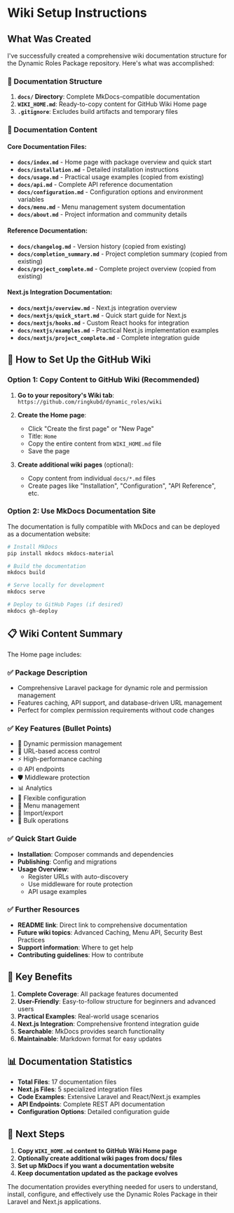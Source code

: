 # Wiki Setup Instructions

## What Was Created

I've successfully created a comprehensive wiki documentation structure for the Dynamic Roles Package repository. Here's what was accomplished:

### 📁 Documentation Structure

1. **`docs/` Directory**: Complete MkDocs-compatible documentation
2. **`WIKI_HOME.md`**: Ready-to-copy content for GitHub Wiki Home page
3. **`.gitignore`**: Excludes build artifacts and temporary files

### 📝 Documentation Content

#### Core Documentation Files:
- **`docs/index.md`** - Home page with package overview and quick start
- **`docs/installation.md`** - Detailed installation instructions
- **`docs/usage.md`** - Practical usage examples (copied from existing)
- **`docs/api.md`** - Complete API reference documentation
- **`docs/configuration.md`** - Configuration options and environment variables
- **`docs/menu.md`** - Menu management system documentation
- **`docs/about.md`** - Project information and community details

#### Reference Documentation:
- **`docs/changelog.md`** - Version history (copied from existing)
- **`docs/completion_summary.md`** - Project completion summary (copied from existing)
- **`docs/project_complete.md`** - Complete project overview (copied from existing)

#### Next.js Integration Documentation:
- **`docs/nextjs/overview.md`** - Next.js integration overview
- **`docs/nextjs/quick_start.md`** - Quick start guide for Next.js
- **`docs/nextjs/hooks.md`** - Custom React hooks for integration
- **`docs/nextjs/examples.md`** - Practical Next.js implementation examples
- **`docs/nextjs/project_complete.md`** - Complete integration guide

## 🚀 How to Set Up the GitHub Wiki

### Option 1: Copy Content to GitHub Wiki (Recommended)

1. **Go to your repository's Wiki tab**: `https://github.com/ringkubd/dynamic_roles/wiki`

2. **Create the Home page**:
   - Click "Create the first page" or "New Page"
   - Title: `Home`
   - Copy the entire content from `WIKI_HOME.md` file
   - Save the page

3. **Create additional wiki pages** (optional):
   - Copy content from individual `docs/*.md` files
   - Create pages like "Installation", "Configuration", "API Reference", etc.

### Option 2: Use MkDocs Documentation Site

The documentation is fully compatible with MkDocs and can be deployed as a documentation website:

```bash
# Install MkDocs
pip install mkdocs mkdocs-material

# Build the documentation
mkdocs build

# Serve locally for development
mkdocs serve

# Deploy to GitHub Pages (if desired)
mkdocs gh-deploy
```

## 📋 Wiki Content Summary

The Home page includes:

### ✅ Package Description
- Comprehensive Laravel package for dynamic role and permission management
- Features caching, API support, and database-driven URL management
- Perfect for complex permission requirements without code changes

### ✅ Key Features (Bullet Points)
- 🚀 Dynamic permission management
- 🎯 URL-based access control
- ⚡ High-performance caching
- 🌐 API endpoints
- 🛡️ Middleware protection
- 📊 Analytics
- 🎨 Flexible configuration
- 🍔 Menu management
- 💾 Import/export
- 🔄 Bulk operations

### ✅ Quick Start Guide
- **Installation**: Composer commands and dependencies
- **Publishing**: Config and migrations
- **Usage Overview**: 
  - Register URLs with auto-discovery
  - Use middleware for route protection
  - API usage examples

### ✅ Further Resources
- **README link**: Direct link to comprehensive documentation
- **Future wiki topics**: Advanced Caching, Menu API, Security Best Practices
- **Support information**: Where to get help
- **Contributing guidelines**: How to contribute

## 🎯 Key Benefits

1. **Complete Coverage**: All package features documented
2. **User-Friendly**: Easy-to-follow structure for beginners and advanced users
3. **Practical Examples**: Real-world usage scenarios
4. **Next.js Integration**: Comprehensive frontend integration guide
5. **Searchable**: MkDocs provides search functionality
6. **Maintainable**: Markdown format for easy updates

## 📊 Documentation Statistics

- **Total Files**: 17 documentation files
- **Next.js Files**: 5 specialized integration files
- **Code Examples**: Extensive Laravel and React/Next.js examples
- **API Endpoints**: Complete REST API documentation
- **Configuration Options**: Detailed configuration guide

## 🔧 Next Steps

1. **Copy `WIKI_HOME.md` content to GitHub Wiki Home page**
2. **Optionally create additional wiki pages from docs/ files**
3. **Set up MkDocs if you want a documentation website**
4. **Keep documentation updated as the package evolves**

The documentation provides everything needed for users to understand, install, configure, and effectively use the Dynamic Roles Package in their Laravel and Next.js applications.